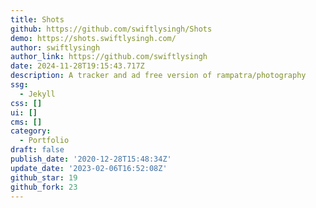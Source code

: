 ```yaml
---
title: Shots
github: https://github.com/swiftlysingh/Shots
demo: https://shots.swiftlysingh.com/
author: swiftlysingh
author_link: https://github.com/swiftlysingh
date: 2024-11-28T19:15:43.717Z
description: A tracker and ad free version of rampatra/photography
ssg:
  - Jekyll
css: []
ui: []
cms: []
category:
  - Portfolio
draft: false
publish_date: '2020-12-28T15:48:34Z'
update_date: '2023-02-06T16:52:08Z'
github_star: 19
github_fork: 23
---
```

